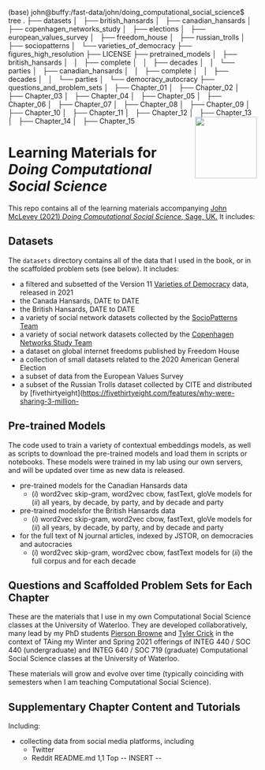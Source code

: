 (base) john@buffy:/fast-data/john/doing_computational_social_science$ tree
.
├── datasets
│   ├── british_hansards
│   ├── canadian_hansards
│   ├── copenhagen_networks_study
│   ├── elections
│   ├── european_values_survey
│   ├── freedom_house
│   ├── russian_trolls
│   ├── sociopatterns
│   └── varieties_of_democracy
├── figures_high_resolution
├── LICENSE
├── pretrained_models
│   ├── british_hansards
│   │   ├── complete
│   │   ├── decades
│   │   └── parties
│   ├── canadian_hansards
│   │   ├── complete
│   │   ├── decades
│   │   └── parties
│   └── democracy_autocracy
├── questions_and_problem_sets
│   ├── Chapter_01
│   ├── Chapter_02
│   ├── Chapter_03
│   ├── Chapter_04
│   ├── Chapter_05
│   ├── Chapter_06
│   ├── Chapter_07
│   ├── Chapter_08
│   ├── Chapter_09
│   ├── Chapter_10
│   ├── Chapter_11
│   ├── Chapter_12
│   ├── Chapter_13
│   ├── Chapter_14
│   ├── Chapter_15
<a href="https://uwaterloo.ca/networks-lab/"><img src="http://www.johnmclevey.com/assets/img/logo.png" width="125"  align="right" /></a>

# Learning Materials for *Doing Computational Social Science*

This repo contains all of the learning materials accompanying [John McLevey (2021) *Doing Computational Social Science*, Sage, UK.](johnmclevey.com) It includes:

## Datasets

The `datasets` directory contains all of the data that I used in the book, or in the scaffolded problem sets (see below). It includes:

- a filtered and subsetted of the Version 11 [Varieties of Democracy](https://www.v-dem.net/en/data/data/) data, released in 2021
- the Canada Hansards, DATE to DATE
- the British Hansards, DATE to DATE
- a variety of social network datasets collected by the [SocioPatterns Team](http://www.sociopatterns.org)
- a variety of social network datasets collected by the [Copenhagen Networks Study Team](https://www.nature.com/articles/s41597-019-0325-x)
- a dataset on global internet freedoms published by Freedom House
- a collection of small datasets related to the 2020 American General Election
- a subset of data from the European Values Survey
- a subset of the Russian Trolls dataset collected by CITE and distributed by [fivethirtyeight](https://fivethirtyeight.com/features/why-were-sharing-3-million-

## Pre-trained Models

The code used to train a variety of contextual embeddings models, as well as scripts to download the pre-trained models and load them in scripts or notebooks. These models were trained in my lab using our own servers, and will be updated over time as new data is released.

- pre-trained models for the Canadian Hansards data
  - (*i*) word2vec skip-gram, word2vec cbow, fastText, gloVe models for (*ii*) all years, by decade, by party, and by decade and party
- pre-trained modelsfor the British Hansards data
  - (*i*) word2vec skip-gram, word2vec cbow, fastText, gloVe models for (*ii*) all years, by decade, by party, and by decade and party
- for the full text of N journal articles, indexed by JSTOR, on democracies and autocracies
  - (*i*) word2vec skip-gram, word2vec cbow, fastText models for (*ii*) the full corpus and for each decade

## Questions and Scaffolded Problem Sets for Each Chapter

These are the materials that I use in my own Computational Social Science classes at the University of Waterloo. They are developed collaboratively, many lead by my PhD students [Pierson Browne](https://github.com/pbrowne88) and [Tyler Crick](https://github.com/tcrick) in the context of TAing my Winter and Spring 2021 offerings of INTEG 440 / SOC 440 (undergraduate) and INTEG 640 / SOC 719 (graduate) Computational Social Science classes at the University of Waterloo.

These materials will grow and evolve over time (typically coinciding with semesters when I am teaching Computational Social Science).

## Supplementary Chapter Content and Tutorials

Including:

- collecting data from social media platforms, including
  - Twitter
  - Reddit
README.md                                                                                                                                                                    1,1            Top
-- INSERT --
